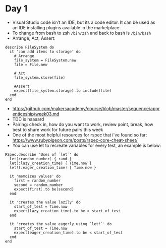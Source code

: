 # Day 1

- Visual Studio code isn’t an IDE, but its a code editor. It can be used as an IDE installing plugins available in the marketplace.
- To change from bash to zsh ```/bin/zsh``` and back to bash is ```/bin/bash```
- Arrange, Act, Assert:
```
describe FileSystem do
  it 'can add items to storage' do
    # Arrange
    file_system = FileSystem.new
    file = File.new

    # Act
    file_system.store(file)

    #Assert
    expect(file_system.storage).to include(file)
  end
end
```

- https://github.com/makersacademy/course/blob/master/sequence/apprenticeship/week03.md
- TDD is haaaard
- Pairing: check in, how do you want to work, review point, break, how best to share work for future pairs this week
- One of the most helpful resources for rspec that i've found so far: https://www.rubypigeon.com/posts/rspec-core-cheat-sheet/
- You can use let to recreate variables for every test, an example is below:
```
RSpec.describe 'Uses of `let`' do
  let(:random_number) { rand }
  let(:lazy_creation_time) { Time.now }
  let!(:eager_creation_time) { Time.now }

  it 'memoizes values' do
    first = random_number
    second = random_number
    expect(first).to be(second)
  end

  it 'creates the value lazily' do
    start_of_test = Time.now
    expect(lazy_creation_time).to be > start_of_test
  end

  it 'creates the value eagerly using `let!`' do
    start_of_test = Time.now
    expect(eager_creation_time).to be < start_of_test
  end
end
```